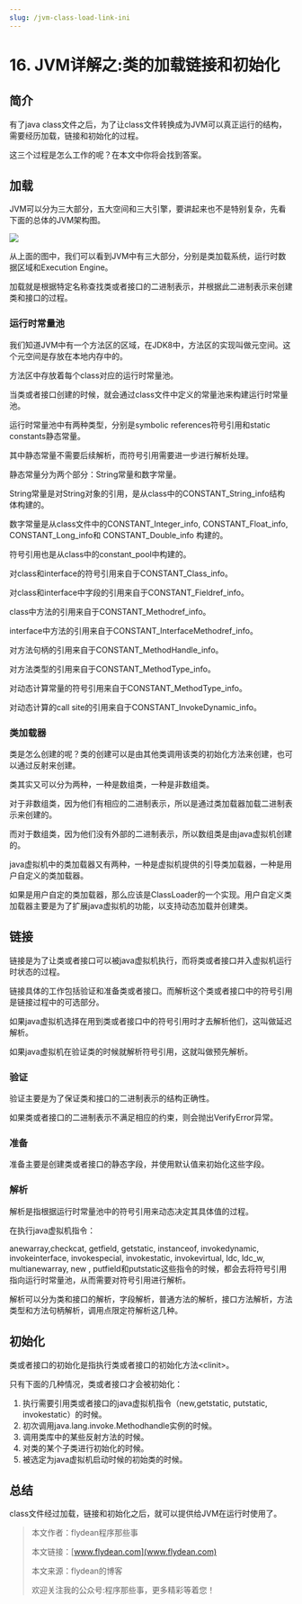 ```yaml
---
slug: /jvm-class-load-link-ini
---
```


# 16. JVM详解之:类的加载链接和初始化

## 简介

有了java class文件之后，为了让class文件转换成为JVM可以真正运行的结构，需要经历加载，链接和初始化的过程。

这三个过程是怎么工作的呢？在本文中你将会找到答案。

## 加载

JVM可以分为三大部分，五大空间和三大引擎，要讲起来也不是特别复杂，先看下面的总体的JVM架构图。

![](https://img-blog.csdnimg.cn/20200524221637660.png?x-oss-process=image/watermark,type_ZmFuZ3poZW5naGVpdGk,shadow_0,text_aHR0cDovL3d3dy5mbHlkZWFuLmNvbQ==,size_35,color_8F8F8F,t_70)

从上面的图中，我们可以看到JVM中有三大部分，分别是类加载系统，运行时数据区域和Execution Engine。

加载就是根据特定名称查找类或者接口的二进制表示，并根据此二进制表示来创建类和接口的过程。

### 运行时常量池

我们知道JVM中有一个方法区的区域，在JDK8中，方法区的实现叫做元空间。这个元空间是存放在本地内存中的。

方法区中存放着每个class对应的运行时常量池。

当类或者接口创建的时候，就会通过class文件中定义的常量池来构建运行时常量池。

运行时常量池中有两种类型，分别是symbolic references符号引用和static constants静态常量。

其中静态常量不需要后续解析，而符号引用需要进一步进行解析处理。

静态常量分为两个部分：String常量和数字常量。

String常量是对String对象的引用，是从class中的CONSTANT_String_info结构体构建的。

数字常量是从class文件中的CONSTANT_Integer_info, CONSTANT_Float_info, CONSTANT_Long_info和 CONSTANT_Double_info 构建的。

符号引用也是从class中的constant_pool中构建的。

对class和interface的符号引用来自于CONSTANT_Class_info。

对class和interface中字段的引用来自于CONSTANT_Fieldref_info。

class中方法的引用来自于CONSTANT_Methodref_info。

interface中方法的引用来自于CONSTANT_InterfaceMethodref_info。

对方法句柄的引用来自于CONSTANT_MethodHandle_info。

对方法类型的引用来自于CONSTANT_MethodType_info。

对动态计算常量的符号引用来自于CONSTANT_MethodType_info。

对动态计算的call site的引用来自于CONSTANT_InvokeDynamic_info。

### 类加载器

类是怎么创建的呢？类的创建可以是由其他类调用该类的初始化方法来创建，也可以通过反射来创建。

类其实又可以分为两种，一种是数组类，一种是非数组类。

对于非数组类，因为他们有相应的二进制表示，所以是通过类加载器加载二进制表示来创建的。

而对于数组类，因为他们没有外部的二进制表示，所以数组类是由java虚拟机创建的。

java虚拟机中的类加载器又有两种，一种是虚拟机提供的引导类加载器，一种是用户自定义的类加载器。

如果是用户自定的类加载器，那么应该是ClassLoader的一个实现。用户自定义类加载器主要是为了扩展java虚拟机的功能，以支持动态加载并创建类。

## 链接

链接是为了让类或者接口可以被java虚拟机执行，而将类或者接口并入虚拟机运行时状态的过程。

链接具体的工作包括验证和准备类或者接口。而解析这个类或者接口中的符号引用是链接过程中的可选部分。

如果java虚拟机选择在用到类或者接口中的符号引用时才去解析他们，这叫做延迟解析。

如果java虚拟机在验证类的时候就解析符号引用，这就叫做预先解析。

### 验证

验证主要是为了保证类和接口的二进制表示的结构正确性。

如果类或者接口的二进制表示不满足相应的约束，则会抛出VerifyError异常。

### 准备

准备主要是创建类或者接口的静态字段，并使用默认值来初始化这些字段。

### 解析

解析是指根据运行时常量池中的符号引用来动态决定其具体值的过程。

在执行java虚拟机指令：

anewarray,checkcat, getfield, getstatic, instanceof, invokedynamic, invokeinterface, invokespecial, invokestatic, invokevirtual, ldc, ldc_w, multianewarray, new , putfield和putstatic这些指令的时候，都会去将符号引用指向运行时常量池，从而需要对符号引用进行解析。

解析可以分为类和接口的解析，字段解析，普通方法的解析，接口方法解析，方法类型和方法句柄解析，调用点限定符解析这几种。

## 初始化

类或者接口的初始化是指执行类或者接口的初始化方法&lt;clinit>。

只有下面的几种情况，类或者接口才会被初始化：

1. 执行需要引用类或者接口的java虚拟机指令（new,getstatic, putstatic, invokestatic）的时候。
2. 初次调用java.lang.invoke.Methodhandle实例的时候。
3. 调用类库中的某些反射方法的时候。
4. 对类的某个子类进行初始化的时候。
5. 被选定为java虚拟机启动时候的初始类的时候。

## 总结

class文件经过加载，链接和初始化之后，就可以提供给JVM在运行时使用了。

> 本文作者：flydean程序那些事
> 
> 本文链接：[www.flydean.com](www.flydean.com)
> 
> 本文来源：flydean的博客
> 
> 欢迎关注我的公众号:程序那些事，更多精彩等着您！


